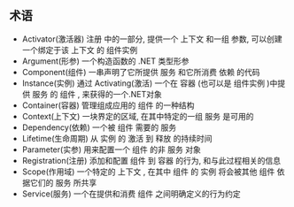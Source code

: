 ﻿## 术语
- Activator(激活器)	注册 中的一部分, 提供一个 上下文 和一组 参数, 可以创建一个绑定于该 上下文 的 组件实例
- Argument(形参)	一个构造函数的 .NET 类型形参
- Component(组件)	一串声明了它所提供 服务 和它所消费 依赖 的代码
- Instance(实例)	通过 Activating(激活) 一个在 容器 (也可以是 组件实例 )中提供 服务 的 组件 , 来获得的一个.NET对象
- Container(容器)	管理组成应用的 组件 的一种结构
- Context(上下文)	一块界定的区域, 在其中特定的一组 服务 是可用的
- Dependency(依赖)	一个被 组件 需要的 服务
- Lifetime(生命周期)	从 实例 的 激活 到 释放 的持续时间
- Parameter(实参)	用来配置一个 组件 的非 服务 对象
- Registration(注册)	添加和配置 组件 到 容器 的行为, 和与此过程相关的信息
- Scope(作用域)	一个特定的 上下文 , 在其中 组件 的 实例 将会被其他 组件 依据它们的 服务 所共享
- Service(服务)	一个在提供和消费 组件 之间明确定义的行为约定